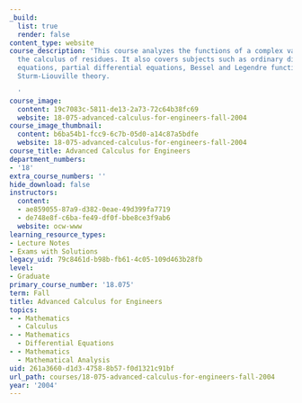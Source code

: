 ```yaml
---
_build:
  list: true
  render: false
content_type: website
course_description: 'This course analyzes the functions of a complex variable and
  the calculus of residues. It also covers subjects such as ordinary differential
  equations, partial differential equations, Bessel and Legendre functions, and the
  Sturm-Liouville theory.

  '
course_image:
  content: 19c7083c-5811-de13-2a73-72c64b38fc69
  website: 18-075-advanced-calculus-for-engineers-fall-2004
course_image_thumbnail:
  content: b6ba54b1-fcc9-6c7b-05d0-a14c87a5bdfe
  website: 18-075-advanced-calculus-for-engineers-fall-2004
course_title: Advanced Calculus for Engineers
department_numbers:
- '18'
extra_course_numbers: ''
hide_download: false
instructors:
  content:
  - ae859055-87a9-d382-0eae-49d399fa7719
  - de748e8f-c6ba-fe49-df0f-bbe8ce3f9ab6
  website: ocw-www
learning_resource_types:
- Lecture Notes
- Exams with Solutions
legacy_uid: 79c8461d-b98b-fb61-4c05-109d463b28fb
level:
- Graduate
primary_course_number: '18.075'
term: Fall
title: Advanced Calculus for Engineers
topics:
- - Mathematics
  - Calculus
- - Mathematics
  - Differential Equations
- - Mathematics
  - Mathematical Analysis
uid: 261a3660-d1d3-4758-8b57-f0d1321c91bf
url_path: courses/18-075-advanced-calculus-for-engineers-fall-2004
year: '2004'
---
```

